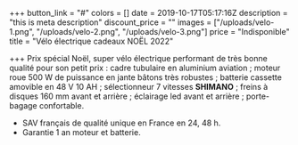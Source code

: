 +++
button_link = "#"
colors = []
date = 2019-10-17T05:17:16Z
description = "this is meta description"
discount_price = ""
images = ["/uploads/velo-1.png", "/uploads/velo-2.png", "/uploads/velo-3.png"]
price = "Indisponible"
title = "Vélo électrique cadeaux NOËL 2022"

+++
Prix spécial Noël, super vélo électrique performant de très bonne qualité pour son petit prix : cadre tubulaire en aluminium aviation ; moteur roue 500 W de puissance en jante bâtons très robustes ; batterie cassette amovible en 48 V 10 AH ; sélectionneur 7 vitesses **SHIMANO** ; freins à disques 160 mm avant et arrière ; éclairage led avant et arrière ; porte-bagage confortable.

* SAV français de qualité unique en France en 24, 48 h.
* Garantie 1 an moteur et batterie.